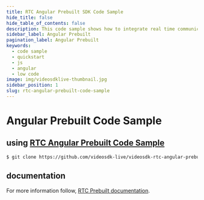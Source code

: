 ```yaml
---
title: RTC Angular Prebuilt SDK Code Sample
hide_title: false
hide_table_of_contents: false
description: This code sample shows how to integrate real time communication in your application on javascript prebuilt sdk.
sidebar_label: Angular Prebuilt
pagination_label: Angular Prebuilt
keywords:
  - code sample
  - quickstart
  - js
  - angular
  - low code
image: img/videosdklive-thumbnail.jpg
sidebar_position: 1
slug: rtc-angular-prebuilt-code-sample
---
```


# Angular Prebuilt Code Sample

## using [RTC Angular Prebuilt Code Sample](https://github.com/videosdk-live/videosdk-rtc-angular-prebuilt-example)

```sh
$ git clone https://github.com/videosdk-live/videosdk-rtc-angular-prebuilt-example
```

## documentation

For more information follow, [RTC Prebuilt documentation](/docs/realtime-communication/sdk-reference/prebuilt-sdk-js/setup).
